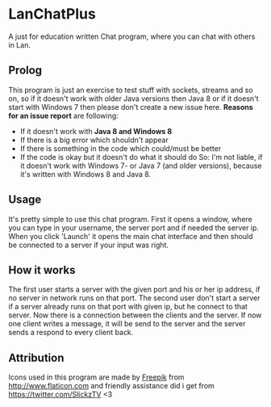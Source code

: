 # LanChatPlus
A just for education written Chat program, where you can chat with others in Lan.

## Prolog
This program is just an exercise to test stuff with sockets, streams and so on, so if it doesn't work with older Java versions then Java 8 or if it doesn't start with Windows 7 then please don't create a new issue here. **Reasons for an issue report** are following:
- If it doesn't work with **Java 8 and Windows 8**
- If there is a big error which shouldn't appear
- If there is something in the code which could/must be better
- If the code is okay but it doesn't do what it should do
So: I'm not liable, if it doesn't work with Windows 7- or Java 7 (and older versions), because it's written with Windows 8 and Java 8.

## Usage
It's pretty simple to use this chat program. First it opens a window, where you can type in your username, the server port and if needed the server ip. When you click 'Launch' it opens the main chat interface and then should be connected to a server if your input was right.

## How it works
The first user starts a server with the given port and his or her ip address, if no server in network runs on that port. The second user don't start a server if a server already runs on that port with given ip, but he connect to that server. Now there is a connection between the clients and the server. If now one client writes a message, it will be send to the server and the server sends a respond to every client back.

## Attribution
Icons used in this program are made by [Freepik](http://www.freepik.com/) from http://www.flaticon.com and friendly assistance did i get from https://twitter.com/SlickzTV <3  

